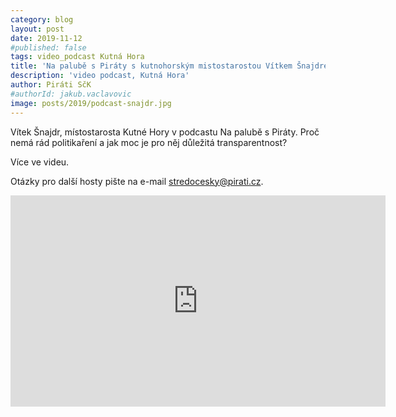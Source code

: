 ```yaml
---
category: blog
layout: post
date: 2019-11-12
#published: false
tags: video_podcast Kutná Hora
title: 'Na palubě s Piráty s kutnohorským mistostarostou Vítkem Šnajdrem'
description: 'video podcast, Kutná Hora'
author: Piráti SčK
#authorId: jakub.vaclavovic
image: posts/2019/podcast-snajdr.jpg
---
```


Vítek Šnajdr, místostarosta Kutné Hory v podcastu Na palubě s Piráty. Proč nemá rád politikaření a jak moc je pro něj důležitá transparentnost?

Více ve videu.

Otázky pro další hosty pište na e-mail stredocesky@pirati.cz.

<iframe width="600" height="338" src="https://www.youtube.com/embed/P4XGzlnSGlY" frameborder="0" allow="accelerometer; autoplay; encrypted-media; gyroscope; picture-in-picture" allowfullscreen></iframe>
